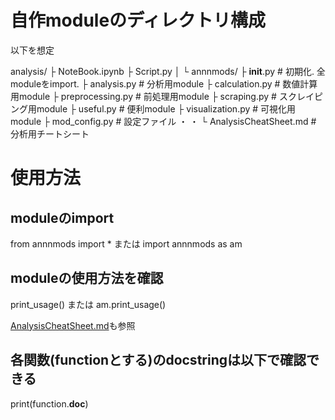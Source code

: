 # 自作moduleのディレクトリ構成
以下を想定

analysis/
  ├ NoteBook.ipynb
  ├ Script.py
  │
  └ annnmods/
    ├ __init__.py             # 初期化. 全moduleをimport.
    ├ analysis.py             # 分析用module
    ├ calculation.py          # 数値計算用module
    ├ preprocessing.py        # 前処理用module
    ├ scraping.py             # スクレイピング用module
    ├ useful.py               # 便利module
    ├ visualization.py        # 可視化用module
    ├ mod_config.py           # 設定ファイル
    ・
    ・
    └ AnalysisCheatSheet.md   # 分析用チートシート

# 使用方法
## moduleのimport
from annnmods import *
または
import annnmods as am

## moduleの使用方法を確認
print_usage()
または
am.print_usage()

[AnalysisCheatSheet.md](./AnalysisCheatSheet.md)も参照

## 各関数(functionとする)のdocstringは以下で確認できる
print(function.__doc__)